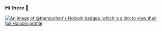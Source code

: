### Hi there 👋

<!--
**TheNourhan/TheNourhan** is a ✨ _special_ ✨ repository because its `README.md` (this file) appears on your GitHub profile.

Here are some ideas to get you started:

- 🔭 I’m currently working on ...
- 🌱 I’m currently learning ...
- 👯 I’m looking to collaborate on ...
- 🤔 I’m looking for help with ...
- 💬 Ask me about ...
- 📫 How to reach me: ...
- 😄 Pronouns: ...
- ⚡ Fun fact: ...
-->
[![An image of @thenourhan's Holopin badges, which is a link to view their full Holopin profile](https://holopin.me/thenourhan)](https://holopin.io/@thenourhan)
